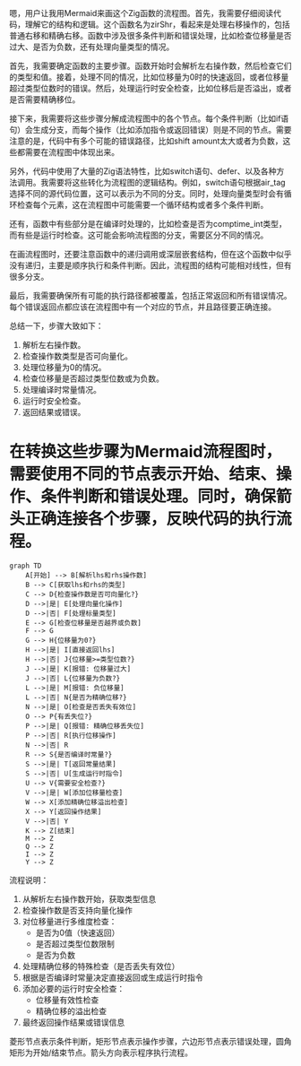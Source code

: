 嗯，用户让我用Mermaid来画这个Zig函数的流程图。首先，我需要仔细阅读代码，理解它的结构和逻辑。这个函数名为zirShr，看起来是处理右移操作的，包括普通右移和精确右移。函数中涉及很多条件判断和错误处理，比如检查位移量是否过大、是否为负数，还有处理向量类型的情况。

首先，我需要确定函数的主要步骤。函数开始时会解析左右操作数，然后检查它们的类型和值。接着，处理不同的情况，比如位移量为0时的快速返回，或者位移量超过类型位数时的错误。然后，处理运行时安全检查，比如位移后是否溢出，或者是否需要精确移位。

接下来，我需要将这些步骤分解成流程图中的各个节点。每个条件判断（比如if语句）会生成分支，而每个操作（比如添加指令或返回错误）则是不同的节点。需要注意的是，代码中有多个可能的错误路径，比如shift amount太大或者为负数，这些都需要在流程图中体现出来。

另外，代码中使用了大量的Zig语法特性，比如switch语句、defer、以及各种方法调用。我需要将这些转化为流程图的逻辑结构。例如，switch语句根据air_tag选择不同的源代码位置，这可以表示为不同的分支。同时，处理向量类型时会有循环检查每个元素，这在流程图中可能需要一个循环结构或者多个条件判断。

还有，函数中有些部分是在编译时处理的，比如检查是否为comptime_int类型，而有些是运行时检查。这可能会影响流程图的分支，需要区分不同的情况。

在画流程图时，还要注意函数中的递归调用或深层嵌套结构，但在这个函数中似乎没有递归，主要是顺序执行和条件判断。因此，流程图的结构可能相对线性，但有很多分支。

最后，我需要确保所有可能的执行路径都被覆盖，包括正常返回和所有错误情况。每个错误返回点都应该在流程图中有一个对应的节点，并且路径要正确连接。

总结一下，步骤大致如下：
1. 解析左右操作数。
2. 检查操作数类型是否可向量化。
3. 处理位移量为0的情况。
4. 检查位移量是否超过类型位数或为负数。
5. 处理编译时常量情况。
6. 运行时安全检查。
7. 返回结果或错误。

在转换这些步骤为Mermaid流程图时，需要使用不同的节点表示开始、结束、操作、条件判断和错误处理。同时，确保箭头正确连接各个步骤，反映代码的执行流程。
================================================
```mermaid
graph TD
    A[开始] --> B[解析lhs和rhs操作数]
    B --> C[获取lhs和rhs的类型]
    C --> D{检查操作数是否可向量化?}
    D -->|是| E[处理向量化操作]
    D -->|否| F[处理标量类型]
    E --> G[检查位移量是否越界或负数]
    F --> G
    G --> H{位移量为0?}
    H -->|是| I[直接返回lhs]
    H -->|否| J{位移量>=类型位数?}
    J -->|是| K[报错: 位移量过大]
    J -->|否| L{位移量为负数?}
    L -->|是| M[报错: 负位移量]
    L -->|否| N{是否为精确位移?}
    N -->|是| O[检查是否丢失有效位]
    O --> P{有丢失位?}
    P -->|是| Q[报错: 精确位移丢失位]
    P -->|否| R[执行位移操作]
    N -->|否| R
    R --> S{是否编译时常量?}
    S -->|是| T[返回常量结果]
    S -->|否| U[生成运行时指令]
    U --> V{需要安全检查?}
    V -->|是| W[添加位移量检查]
    W --> X[添加精确位移溢出检查]
    X --> Y[返回操作结果]
    V -->|否| Y
    K --> Z[结束]
    M --> Z
    Q --> Z
    I --> Z
    Y --> Z
``` 

流程说明：
1. 从解析左右操作数开始，获取类型信息
2. 检查操作数是否支持向量化操作
3. 对位移量进行多维度检查：
   - 是否为0值（快速返回）
   - 是否超过类型位数限制
   - 是否为负数
4. 处理精确位移的特殊检查（是否丢失有效位）
5. 根据是否编译时常量决定直接返回或生成运行时指令
6. 添加必要的运行时安全检查：
   - 位移量有效性检查
   - 精确位移的溢出检查
7. 最终返回操作结果或错误信息

菱形节点表示条件判断，矩形节点表示操作步骤，六边形节点表示错误处理，圆角矩形为开始/结束节点。箭头方向表示程序执行流程。